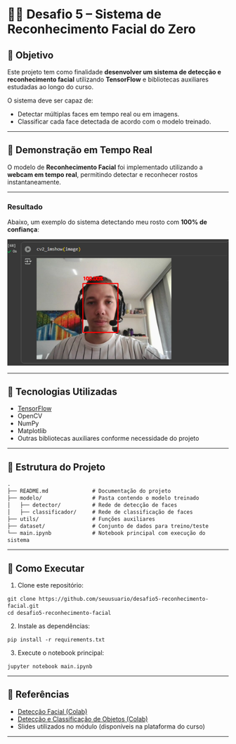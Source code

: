 # 🧑‍💻 Desafio 5 – Sistema de Reconhecimento Facial do Zero  

## 📌 Objetivo  
Este projeto tem como finalidade **desenvolver um sistema de detecção e reconhecimento facial** utilizando **TensorFlow** e bibliotecas auxiliares estudadas ao longo do curso.  

O sistema deve ser capaz de:  

- Detectar múltiplas faces em tempo real ou em imagens.  
- Classificar cada face detectada de acordo com o modelo treinado.  

---

## 🎥 Demonstração em Tempo Real

O modelo de **Reconhecimento Facial** foi implementado utilizando a **webcam em tempo real**, permitindo detectar e reconhecer rostos instantaneamente.

---

### Resultado
Abaixo, um exemplo do sistema detectando meu rosto com **100% de confiança**:

![Reconhecimento Facial em Tempo Real](images/img2.png)

---

## 🔧 Tecnologias Utilizadas  

- [TensorFlow](https://www.tensorflow.org/)  
- OpenCV  
- NumPy  
- Matplotlib  
- Outras bibliotecas auxiliares conforme necessidade do projeto  

---

## 📂 Estrutura do Projeto  

```
.
├── README.md              # Documentação do projeto
├── modelo/                # Pasta contendo o modelo treinado
│   ├── detector/          # Rede de detecção de faces
│   ├── classificador/     # Rede de classificação de faces
├── utils/                 # Funções auxiliares
├── dataset/               # Conjunto de dados para treino/teste
└── main.ipynb             # Notebook principal com execução do sistema
```

---

## 🚀 Como Executar  

1. Clone este repositório:  

```
git clone https://github.com/seuusuario/desafio5-reconhecimento-facial.git
cd desafio5-reconhecimento-facial
```

2. Instale as dependências:  

```
pip install -r requirements.txt
```

3. Execute o notebook principal:  

```
jupyter notebook main.ipynb
```

---

## 📖 Referências  

- [Detecção Facial (Colab)](https://colab.research.google.com/drive/1QnC7lV7oVFk5OZCm75fqbLAfD9qBy9bw?usp=sharing)  
- [Detecção e Classificação de Objetos (Colab)](https://colab.research.google.com/drive/1xdjyBiY75MAVRSjgmiqI7pbRLn58VrbE?usp=sharing)  
- Slides utilizados no módulo (disponíveis na plataforma do curso)  

---